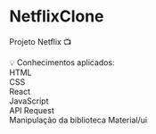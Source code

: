 # NetflixClone
Projeto Netflix :tv:

:bulb: Conhecimentos aplicados:<br/>
HTML<br/>
CSS<br/>
React<br/>
JavaScript<br/>
API Request<br/>
Manipulação da biblioteca Material/ui

